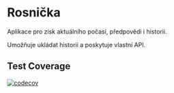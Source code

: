 # Rosnička
Aplikace pro zisk aktuálního počasí, předpovědi i historii.

Umožňuje ukládat historii a poskytuje vlastní API.

## Test Coverage
[![codecov](https://codecov.io/gh/TeVr42/project_weather_app/graph/badge.svg?token=1RPZUY453J)](https://codecov.io/gh/TeVr42/project_weather_app)
